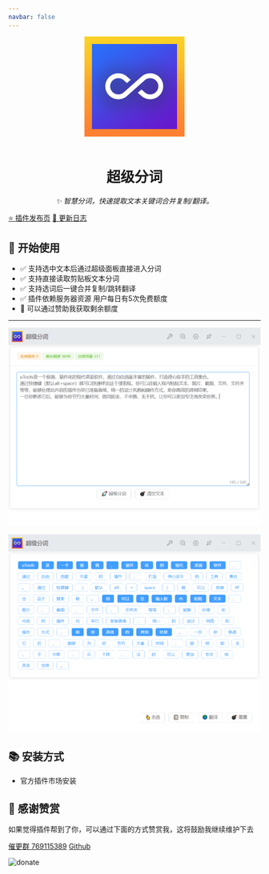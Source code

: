 ```yaml
---
navbar: false
---
```


<div align="center">
  <img src="./assets/logo.png" alt="logo" />
  <br></br>
  <h1>超级分词</h1>
  <i>✨ 智慧分词，快速提取文本关键词合并复制/翻译。</i>
</div>

[⭐ 插件发布页](https://yuanliao.info/d/5722/29)
[🚚 更新日志](./log/README.md)

## 🔰 开始使用

- ✅ 支持选中文本后通过超级面板直接进入分词
- ✅ 支持直接读取剪贴板文本分词
- ✅ 支持选词后一键合并复制/跳转翻译
- ✅ 插件依赖服务器资源 用户每日有5次免费额度
- 🎁 可以通过赞助我获取剩余额度

--------

![](./assets/img1.png)

![](./assets/img2.png)

## 📚 安装方式

- 官方插件市场安装

## 💝 感谢赞赏

如果觉得插件帮到了你，可以通过下面的方式赞赏我，这将鼓励我继续维护下去

[催更群 769115389](https://qm.qq.com/cgi-bin/qm/qr?k=9qfHKTaQuWqYN1ys1yiQPdJ4iIlHwgL5&jump_from=webapi)  [Github](https://github.com/ZiuChen)

![donate](https://gcore.jsdelivr.net/gh/ZiuChen/ZiuChen/donate.png)